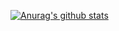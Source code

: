 
[![Anurag's github stats](https://github-readme-stats.vercel.app/api?username=wun1107@gmail.com)](https://github.com/anuraghazra/github-readme-stats)
